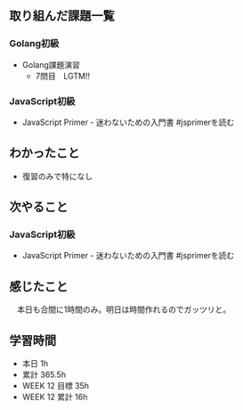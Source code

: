 ## 取り組んだ課題一覧 
 ### Golang初級
 - Golang課題演習
   - 7問目　LGTM!!

 ### JavaScript初級
 - JavaScript Primer - 迷わないための入門書 #jsprimerを読む

 ## わかったこと 
 - 復習のみで特になし

 ## 次やること
 ### JavaScript初級
 - JavaScript Primer - 迷わないための入門書 #jsprimerを読む　

 ## 感じたこと 
　本日も合間に1時間のみ。明日は時間作れるのでガッツリと。

 ## 学習時間 
 - 本日 1h 
 - 累計 365.5h 
 - WEEK 12 目標 35h 
 - WEEK 12 累計 16h
